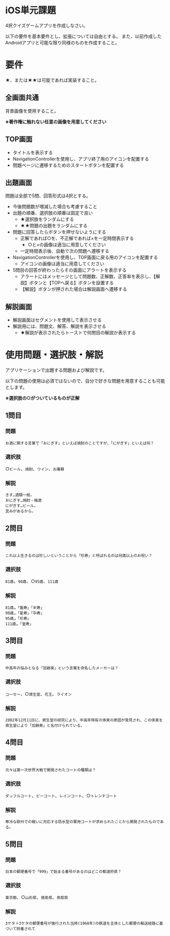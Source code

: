 # iOS単元課題
4択クイズゲームアプリを作成しなさい。

以下の要件を基本要件とし、拡張については自由とする。
また、以前作成したAndroidアプリと可能な限り同様のものを作成すること。

# 要件
★、または★★は可能であれば実装すること。

## 全画面共通
背景画像を使用すること。

**※著作権に触れない任意の画像を用意してください**

## TOP画面
* タイトルを表示する
* NavigationControllerを使用し、アプリ終了用のアイコンを配置する
* 問題ページに遷移するためのスタートボタンを配置する

## 出題画面
問題は全部で5問、回答形式は4択とする。

* 今後問題数が増減した場合も考慮すること
* 出題の順番、選択肢の順番は固定で良い
  * ★選択肢をランダムにする
  * ★★問題の出題をランダムにする
* 問題に回答したらボタンを押せないようにする
  * 正解であれば○を、不正解であれば×を一定時間表示する
    * ○と×の画像は適当に用意してください
  * 一定時間表示後、自動で次の問題へ遷移する
* NavigationControllerを使用し、TOP画面に戻る用のアイコンを配置する
  * アイコンの画像は適当に用意してください
* 5問目の回答が終わったらその画面にアラートを表示する
  * アラートにはメッセージとして問題数、正解数、正答率を表示し、【解説】ボタンと【TOPへ戻る】ボタンを設置する
  * 【解説】ボタンが押された場合は解説画面へ遷移する


## 解説画面
* 解説画面はセグメントを使用して表示させる
* 解説用には、問題文、解答、解説を表示させる
  * ★解説が表示されたらトーストで何問目の解説か表示する

# 使用問題・選択肢・解説
アプリケーションで出題する問題および解説です。

以下の問題の使用は必須ではないので、自分で好きな問題を用意することも可能とします。

**※選択肢の○がついているものが正解**

## 1問目
### 問題
```
お酒に関する言葉で「おにぎす」といえば焼酎のことですが、「にがぎす」といえば何？
```

### 選択肢
○`ビール`、`焼酎`、`ワイン`、`お屠蘇`

### 解説
```
きす…酒類一般。
おにぎす…焼酎・梅酒
にがぎす…ビール。
苦みがあるから。
```

## 2問目
### 問題
```
これ以上生きるのは珍しいということから「珍寿」と呼ばれるのは何歳以上のお祝い？
```

### 選択肢
`81歳`、`90歳`、○`95歳`、`111歳`

### 解説
```
81歳…「盤寿」「半寿」
90歳…「星寿」「卆寿」
95歳…「珍寿」
111歳…「皇寿」
```

## 3問目
### 問題
```
中高年の悩みとなる「加齢臭」という言葉を命名したメーカーは？
```

### 選択肢
`コーセー`、○`資生堂`、`花王`、`ライオン`

### 解説
```
2002年12月11日に、資生堂の研究により、中高年特有の体臭の原因が発見され、この体臭を資生堂により「加齢臭」と名付けられている。
```

## 4問目
### 問題
```
元々は第一次世界大戦で開発されたコートの種類は？
```

### 選択肢
`ダッフルコート`、`ピーコート`、`レインコート`、○`トレンチコート`

### 解説
```
寒冷な欧州での戦いに対応する防水型の軍用コートが求められたことから開発されたものである。
```

## 5問目
### 問題
```
日本の郵便番号で「999」で始まる番号があるのはどこの都道府県？
```

### 選択肢
`東京都`、○`山形県`、`徳島県`、`鳥取県`

### 解説
```
3ケタ＋3ケタの郵便番号が施行された当時(1968年)の鉄道を主体とした郵便の輸送経路に基づいて附番されて
```
